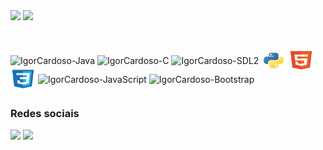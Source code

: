 


  <picture>
    <source
      srcset="https://github-readme-stats.vercel.app/api?username=IgorFilipiCardoso&show_icons=true&theme=dark"
      media="(prefers-color-scheme: dark)"
    />
    <source
      srcset="https://github-readme-stats.vercel.app/api?username=IgorFilipiCardoso&show_icons=true"
      media="(prefers-color-scheme: light), (prefers-color-scheme: no-preference)"
    />
    <img src="https://github-readme-stats.vercel.app/api?username=IgorFilipiCardoso&show_icons=true" />
</picture>

<picture>
    <img src="https://github-readme-stats.vercel.app/api/top-langs/?username=IgorFilipiCardoso&layout=compact&langs_count=8&theme=dark"/>
</picture>




  ##

  <div style="display: inline_block"><br>
  <img align="center" alt="IgorCardoso-Java" height="30" width="40" src="https://cdn.jsdelivr.net/gh/devicons/devicon/icons/java/java-original.svg">
  <img align="center" alt="IgorCardoso-C" height="30" width="40" src="https://cdn.jsdelivr.net/gh/devicons/devicon/icons/c/c-original.svg">
  <img align="center" alt="IgorCardoso-SDL2" height="30" width="40" src="https://cdn.jsdelivr.net/gh/devicons/devicon/icons/sdl/sdl-plain.svg">
  <img align="center" alt="IgorCardoso-Python" height="30" width="40" src="https://raw.githubusercontent.com/devicons/devicon/master/icons/python/python-original.svg">
  <img align="center" alt="IgorCardoso-HTML" height="30" width="40" src="https://raw.githubusercontent.com/devicons/devicon/master/icons/html5/html5-original.svg">
  <img align="center" alt="IgorCardoso-CSS" height="30" width="40" src="https://raw.githubusercontent.com/devicons/devicon/master/icons/css3/css3-original.svg">
  <img align="center" alt="IgorCardoso-JavaScript" height="30" width="40" src="https://cdn.jsdelivr.net/gh/devicons/devicon/icons/javascript/javascript-original.svg">
  <img align="center" alt="IgorCardoso-Bootstrap" height="30" width="40" src="https://cdn.jsdelivr.net/gh/devicons/devicon/icons/bootstrap/bootstrap-original.svg">
</div

  ###
  ##

         
 ### Redes sociais
<div> 
  <a href ="mailto:igorfilipicardoso@outlook.com"><img src="https://img.shields.io/badge/-Gmail-%23333?style=for-the-badge&logo=gmail&logoColor=white" target="_blank"></a>
  <a href="https://www.linkedin.com/in/igor-cardoso-191232270/" target="_blank"><img src="https://img.shields.io/badge/-LinkedIn-%230077B5?style=for-the-badge&logo=linkedin&logoColor=white" target="_blank"></a> 
</div>
